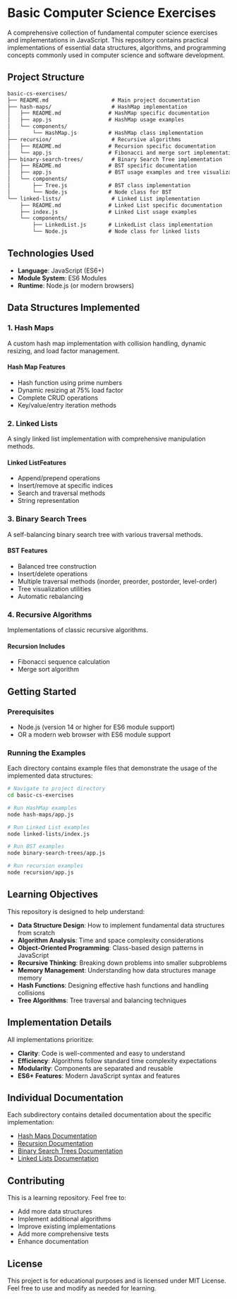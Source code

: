 # Basic Computer Science Exercises

A comprehensive collection of fundamental computer science exercises and implementations in JavaScript. This repository contains practical implementations of essential data structures, algorithms, and programming concepts commonly used in computer science and software development.

## Project Structure

```txt
basic-cs-exercises/
├── README.md                    # Main project documentation
├── hash-maps/                   # HashMap implementation
│   ├── README.md               # HashMap specific documentation
│   ├── app.js                  # HashMap usage examples
│   └── components/
│       └── HashMap.js          # HashMap class implementation
├── recursion/                   # Recursive algorithms
│   ├── README.md               # Recursion specific documentation
│   └── app.js                  # Fibonacci and merge sort implementations
├── binary-search-trees/         # Binary Search Tree implementation
│   ├── README.md               # BST specific documentation
│   ├── app.js                  # BST usage examples and tree visualization
│   └── components/
│       ├── Tree.js             # BST class implementation
│       └── Node.js             # Node class for BST
└── linked-lists/                # Linked List implementation
    ├── README.md               # Linked List specific documentation
    ├── index.js                # Linked List usage examples
    └── components/
        ├── LinkedList.js       # LinkedList class implementation
        └── Node.js             # Node class for linked lists
```

## Technologies Used

- **Language**: JavaScript (ES6+)
- **Module System**: ES6 Modules
- **Runtime**: Node.js (or modern browsers)

## Data Structures Implemented

### 1. Hash Maps

A custom hash map implementation with collision handling, dynamic resizing, and load factor management.

#### Hash Map Features

- Hash function using prime numbers
- Dynamic resizing at 75% load factor
- Complete CRUD operations
- Key/value/entry iteration methods

### 2. Linked Lists

A singly linked list implementation with comprehensive manipulation methods.

#### Linked ListFeatures

- Append/prepend operations
- Insert/remove at specific indices
- Search and traversal methods
- String representation

### 3. Binary Search Trees

A self-balancing binary search tree with various traversal methods.

#### BST Features

- Balanced tree construction
- Insert/delete operations
- Multiple traversal methods (inorder, preorder, postorder, level-order)
- Tree visualization utilities
- Automatic rebalancing

### 4. Recursive Algorithms

Implementations of classic recursive algorithms.

#### Recursion Includes

- Fibonacci sequence calculation
- Merge sort algorithm

## Getting Started

### Prerequisites

- Node.js (version 14 or higher for ES6 module support)
- OR a modern web browser with ES6 module support

### Running the Examples

Each directory contains example files that demonstrate the usage of the implemented data structures:

```bash
# Navigate to project directory
cd basic-cs-exercises

# Run HashMap examples
node hash-maps/app.js

# Run Linked List examples
node linked-lists/index.js

# Run BST examples
node binary-search-trees/app.js

# Run recursion examples
node recursion/app.js
```

## Learning Objectives

This repository is designed to help understand:

- **Data Structure Design**: How to implement fundamental data structures from scratch
- **Algorithm Analysis**: Time and space complexity considerations
- **Object-Oriented Programming**: Class-based design patterns in JavaScript
- **Recursive Thinking**: Breaking down problems into smaller subproblems
- **Memory Management**: Understanding how data structures manage memory
- **Hash Functions**: Designing effective hash functions and handling collisions
- **Tree Algorithms**: Tree traversal and balancing techniques

## Implementation Details

All implementations prioritize:

- **Clarity**: Code is well-commented and easy to understand
- **Efficiency**: Algorithms follow standard time complexity expectations
- **Modularity**: Components are separated and reusable
- **ES6+ Features**: Modern JavaScript syntax and features

## Individual Documentation

Each subdirectory contains detailed documentation about the specific implementation:

- [Hash Maps Documentation](./hash-maps/README.md)
- [Recursion Documentation](./recursion/README.md)
- [Binary Search Trees Documentation](./binary-search-trees/README.md)
- [Linked Lists Documentation](./linked-lists/README.md)

## Contributing

This is a learning repository. Feel free to:

- Add more data structures
- Implement additional algorithms
- Improve existing implementations
- Add more comprehensive tests
- Enhance documentation

## License

This project is for educational purposes and is licensed under MIT License. Feel free to use and modify as needed for learning.
